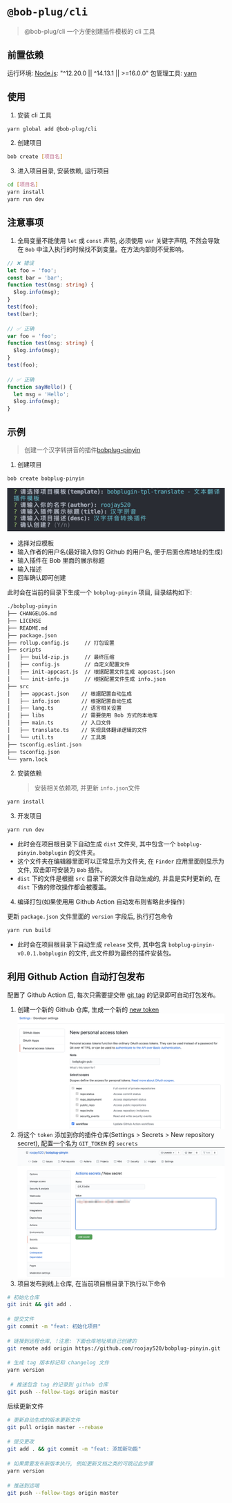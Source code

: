 # `@bob-plug/cli`

> @bob-plug/cli 一个方便创建插件模板的 cli 工具

## 前置依赖

运行环境: [Node.js](https://nodejs.org/): "^12.20.0 || ^14.13.1 || >=16.0.0"
包管理工具: [yarn](https://classic.yarnpkg.com/en/docs/install)

## 使用

1. 安装 cli 工具

```bash
yarn global add @bob-plug/cli
```

2. 创建项目

```bash
bob create [项目名]
```

3. 进入项目目录, 安装依赖, 运行项目

```bash
cd [项目名]
yarn install
yarn run dev
```
## 注意事项

1. 全局变量不能使用 `let` 或 `const` 声明, 必须使用 `var` 关键字声明, 不然会导致在 `Bob` 中注入执行的时候找不到变量。在方法内部则不受影响。

```ts
// ❌ 错误
let foo = 'foo';
const bar = 'bar';
function test(msg: string) {
  $log.info(msg);
}
test(foo);
test(bar);

// ✅ 正确
var foo = 'foo';
function test(msg: string) {
  $log.info(msg);
}
test(foo);

// ✅ 正确
function sayHello() {
  let msg = 'Hello';
  $log.info(msg);
}
```


## 示例

> 创建一个汉字转拼音的插件[bobplug-pinyin](https://github.com/roojay520/bobplug-pinyin)

1. 创建项目

```bash
bob create bobplug-pinyin
```

![模板信息](./docs/images/template-question.png)

- 选择对应模板
- 输入作者的用户名(最好输入你的 Github 的用户名, 便于后面仓库地址的生成)
- 输入插件在 Bob 里面的展示标题
- 输入描述
- 回车确认即可创建

此时会在当前的目录下生成一个 `bobplug-pinyin` 项目, 目录结构如下:

```bash
./bobplug-pinyin
├── CHANGELOG.md
├── LICENSE
├── README.md
├── package.json
├── rollup.config.js     // 打包设置
├── scripts
│   ├── build-zip.js     // 最终压缩
│   ├── config.js        // 自定义配置文件
│   ├── init-appcast.js  // 根据配置文件生成 appcast.json
│   └── init-info.js     // 根据配置文件生成 info.json
├── src
│   ├── appcast.json    // 根据配置自动生成
│   ├── info.json       // 根据配置自动生成
│   ├── lang.ts         // 语言相关设置
│   ├── libs            // 需要使用 Bob 方式的本地库
│   ├── main.ts         // 入口文件
│   ├── translate.ts    // 实现具体翻译逻辑的文件
│   └── util.ts         // 工具类
├── tsconfig.eslint.json
├── tsconfig.json
└── yarn.lock
```

2. 安装依赖
   > 安装相关依赖项, 并更新 `info.json`文件

```bash
yarn install
```

3. 开发项目

```bash
yarn run dev
```

- 此时会在项目根目录下自动生成 `dist` 文件夹, 其中包含一个 `bobplug-pinyin.bobplugin` 的文件夹。
- 这个文件夹在编辑器里面可以正常显示为文件夹, 在 `Finder` 应用里面则显示为文件, 双击即可安装为 `Bob` 插件。
- `dist` 下的文件是根据 `src` 目录下的源文件自动生成的, 并且是实时更新的, 在 `dist` 下做的修改操作都会被覆盖。

4. 编译打包(如果使用用 Github Action 自动发布则省略此步操作)

更新 `package.json` 文件里面的 `version` 字段后, 执行打包命令

```bash
yarn run build
```

- 此时会在项目根目录下自动生成 `release` 文件, 其中包含 `bobplug-pinyin-v0.0.1.bobplugin` 的文件, 此文件即为最终的插件安装包。

## 利用 Github Action 自动打包发布

配置了 Github Action 后, 每次只需要提交带 [git tag](https://git-scm.com/book/zh/v2/Git-%E5%9F%BA%E7%A1%80-%E6%89%93%E6%A0%87%E7%AD%BE) 的记录即可自动打包发布。

1. 创建一个新的 Github 仓库, 生成一个新的 [new token](https://github.com/settings/tokens/new)
   ![new token](./docs/images/github-new-token.png)
2. 将这个 `token` 添加到你的插件仓库(Settings > Secrets > New repository secret), 配置一个名为 `GIT_TOKEN` 的 `secrets` ![new secrets](docs/images/github-new-secrets.png)
3. 项目发布到线上仓库, 在当前项目根目录下执行以下命令

```bash
# 初始化仓库
git init && git add .

# 提交文件
git commit -m "feat: 初始化项目"

# 链接到远程仓库, !注意: 下面仓库地址填自己创建的
git remote add origin https://github.com/roojay520/bobplug-pinyin.git

# 生成 tag 版本标记和 changelog 文件
yarn version

 # 推送包含 tag 的记录到 github 仓库
git push --follow-tags origin master
```

后续更新文件

```bash
# 更新自动生成的版本更新文件
git pull origin master --rebase

# 提交更改
git add . && git commit -m "feat: 添加新功能"

# 如果需要发布新版本执行, 例如更新文档之类的可跳过此步骤
yarn version

# 推送到远端
git push --follow-tags origin master
```

